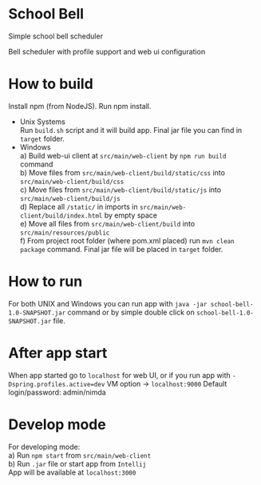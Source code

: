 # School Bell
Simple school bell scheduler

Bell scheduler with profile support and web ui configuration

# How to build
Install npm (from NodeJS). Run npm install.
- Unix Systems  
Run `build.sh` script and it will
build app. Final jar file you can find in `target` folder.
- Windows  
    a) Build web-ui client at `src/main/web-client` by `npm run build` command  
    b) Move files from `src/main/web-client/build/static/css` into 
    `src/main/web-client/build/css`  
    c) Move files from `src/main/web-client/build/static/js` into 
        `src/main/web-client/build/js`  
    d) Replace all `/static/` in imports in `src/main/web-client/build/index.html` 
        by empty space  
    e) Move all files from `src/main/web-client/build` into `src/main/resources/public`  
    f) From project root folder (where pom.xml placed) run `mvn clean package` command.
    Final jar file will be placed in `target` folder.

# How to run
For both UNIX and Windows you can run app with `java -jar school-bell-1.0-SNAPSHOT.jar` 
command or by simple double click on `school-bell-1.0-SNAPSHOT.jar` file.

# After app start
When app started go to `localhost` for web UI, or if you run app with `-Dspring.profiles.active=dev` VM option -> `localhost:9000`
Default login/password: admin/nimda

# Develop mode
For developing mode:  
   a) Run `npm start` from `src/main/web-client`  
   b) Run `.jar` file or start app from `Intellij`  
App will be available at `localhost:3000`
